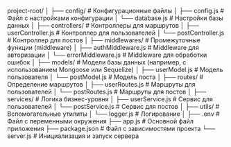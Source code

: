 project-root/
│
├── config/                 # Конфигурационные файлы
│   ├── config.js           # Файл с настройками конфигурации
│   └── database.js         # Настройки базы данных
│
├── controllers/            # Контроллеры для маршрутов
│   ├── userController.js   # Контроллер для пользователей
│   └── postController.js   # Контроллер для постов
│
├── middlewares/            # Промежуточные функции (middleware)
│   ├── authMiddleware.js   # Middleware для авторизации
│   └── errorMiddleware.js  # Middleware для обработки ошибок
│
├── models/                 # Модели базы данных (например, с использованием Mongoose или Sequelize)
│   ├── userModel.js        # Модель пользователя
│   └── postModel.js        # Модель поста
│
├── routes/                 # Определение маршрутов
│   ├── userRoutes.js       # Маршруты для пользователей
│   └── postRoutes.js       # Маршруты для постов
│
├── services/               # Логика бизнес-уровня
│   ├── userService.js      # Сервис для пользователей
│   └── postService.js      # Сервис для постов
│
├── utils/                  # Вспомогательные утилиты
│   └── logger.js           # Логирование
│
├── .env                    # Файл с переменными окружения
├── app.js                  # Основной файл приложения
├── package.json            # Файл с зависимостями проекта
└── server.js               # Инициализация и запуск сервера
